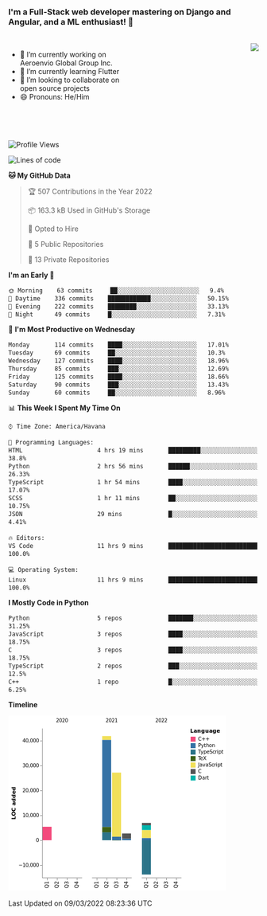### I'm a Full-Stack web developer mastering on Django and Angular, and a ML enthusiast!  👋

<br/>

<img align="right" height="250"  src="https://media1.giphy.com/media/qgQUggAC3Pfv687qPC/giphy.gif?cid=ecf05e470ttfxgsj072btembitu1zn4ti3t3cdyg4jo5b3by&rid=giphy.gif&ct=g" />

 <div style="width:50%">
    <ul>
      <li>🔭 I’m currently working on Aeroenvio Global Group Inc.</li>
      <li>🌱 I’m currently learning Flutter</li>
      <li>👯 I’m looking to collaborate on open source projects</li>
      <li>😄 Pronouns: He/Him</li>
<!--       <li>⚡ Fun fact: I started my first professional project for a company as web dev without knowing any JS </li> -->
    </ul>
  </div>
  
<br/><br/><br/>


<!--START_SECTION:waka-->
![Profile Views](http://img.shields.io/badge/Profile%20Views-2-blue)

![Lines of code](https://img.shields.io/badge/From%20Hello%20World%20I%27ve%20Written-70%20Thousand%20lines%20of%20code-blue)

**🐱 My GitHub Data** 

> 🏆 507 Contributions in the Year 2022
 > 
> 📦 163.3 kB Used in GitHub's Storage 
 > 
> 💼 Opted to Hire
 > 
> 📜 5 Public Repositories 
 > 
> 🔑 13 Private Repositories  
 > 
**I'm an Early 🐤** 

```text
🌞 Morning    63 commits     ██░░░░░░░░░░░░░░░░░░░░░░░   9.4% 
🌆 Daytime    336 commits    ████████████░░░░░░░░░░░░░   50.15% 
🌃 Evening    222 commits    ████████░░░░░░░░░░░░░░░░░   33.13% 
🌙 Night      49 commits     █░░░░░░░░░░░░░░░░░░░░░░░░   7.31%

```
📅 **I'm Most Productive on Wednesday** 

```text
Monday       114 commits    ████░░░░░░░░░░░░░░░░░░░░░   17.01% 
Tuesday      69 commits     ██░░░░░░░░░░░░░░░░░░░░░░░   10.3% 
Wednesday    127 commits    ████░░░░░░░░░░░░░░░░░░░░░   18.96% 
Thursday     85 commits     ███░░░░░░░░░░░░░░░░░░░░░░   12.69% 
Friday       125 commits    ████░░░░░░░░░░░░░░░░░░░░░   18.66% 
Saturday     90 commits     ███░░░░░░░░░░░░░░░░░░░░░░   13.43% 
Sunday       60 commits     ██░░░░░░░░░░░░░░░░░░░░░░░   8.96%

```


📊 **This Week I Spent My Time On** 

```text
⌚︎ Time Zone: America/Havana

💬 Programming Languages: 
HTML                     4 hrs 19 mins       █████████░░░░░░░░░░░░░░░░   38.8% 
Python                   2 hrs 56 mins       ██████░░░░░░░░░░░░░░░░░░░   26.33% 
TypeScript               1 hr 54 mins        ████░░░░░░░░░░░░░░░░░░░░░   17.07% 
SCSS                     1 hr 11 mins        ██░░░░░░░░░░░░░░░░░░░░░░░   10.75% 
JSON                     29 mins             █░░░░░░░░░░░░░░░░░░░░░░░░   4.41%

🔥 Editors: 
VS Code                  11 hrs 9 mins       █████████████████████████   100.0%

💻 Operating System: 
Linux                    11 hrs 9 mins       █████████████████████████   100.0%

```

**I Mostly Code in Python** 

```text
Python                   5 repos             ███████░░░░░░░░░░░░░░░░░░   31.25% 
JavaScript               3 repos             ████░░░░░░░░░░░░░░░░░░░░░   18.75% 
C                        3 repos             ████░░░░░░░░░░░░░░░░░░░░░   18.75% 
TypeScript               2 repos             ███░░░░░░░░░░░░░░░░░░░░░░   12.5% 
C++                      1 repo              █░░░░░░░░░░░░░░░░░░░░░░░░   6.25%

```


**Timeline**

![Chart not found](https://raw.githubusercontent.com/dfg-98/dfg-98/main/charts/bar_graph.png) 


 Last Updated on 09/03/2022 08:23:36 UTC
<!--END_SECTION:waka-->
